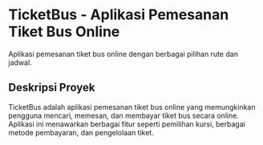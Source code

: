 # TicketBus - Aplikasi Pemesanan Tiket Bus Online

Aplikasi pemesanan tiket bus online dengan berbagai pilihan rute dan jadwal.

## Deskripsi Proyek

TicketBus adalah aplikasi pemesanan tiket bus online yang memungkinkan pengguna mencari, memesan, dan membayar tiket bus secara online. Aplikasi ini menawarkan berbagai fitur seperti pemilihan kursi, berbagai metode pembayaran, dan pengelolaan tiket.